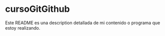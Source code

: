 # cursoGitGithub

Este README es una description detallada de mi contenido o programa que estoy realizando.